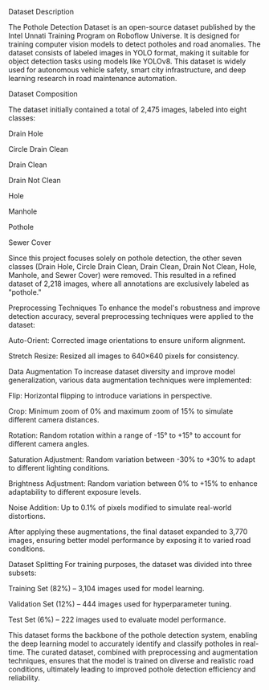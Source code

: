 Dataset Description

The Pothole Detection Dataset is an open-source dataset published by the Intel Unnati Training Program on Roboflow Universe. It is designed for training computer vision models to detect potholes and road anomalies. The dataset consists of labeled images in YOLO format, making it suitable for object detection tasks using models like YOLOv8. This dataset is widely used for autonomous vehicle safety, smart city infrastructure, and deep learning research in road maintenance automation.

Dataset Composition

The dataset initially contained a total of 2,475 images, labeled into eight classes:

Drain Hole

Circle Drain Clean

Drain Clean

Drain Not Clean

Hole

Manhole

Pothole

Sewer Cover

Since this project focuses solely on pothole detection, the other seven classes (Drain Hole, Circle Drain Clean, Drain Clean, Drain Not Clean, Hole, Manhole, and Sewer Cover) were removed. This resulted in a refined dataset of 2,218 images, where all annotations are exclusively labeled as "pothole."

Preprocessing Techniques
To enhance the model's robustness and improve detection accuracy, several preprocessing techniques were applied to the dataset:

Auto-Orient: Corrected image orientations to ensure uniform alignment.

Stretch Resize: Resized all images to 640×640 pixels for consistency.

Data Augmentation
To increase dataset diversity and improve model generalization, various data augmentation techniques were implemented:

Flip: Horizontal flipping to introduce variations in perspective.

Crop: Minimum zoom of 0% and maximum zoom of 15% to simulate different camera distances.

Rotation: Random rotation within a range of -15° to +15° to account for different camera angles.

Saturation Adjustment: Random variation between -30% to +30% to adapt to different lighting conditions.

Brightness Adjustment: Random variation between 0% to +15% to enhance adaptability to different exposure levels.

Noise Addition: Up to 0.1% of pixels modified to simulate real-world distortions.

After applying these augmentations, the final dataset expanded to 3,770 images, ensuring better model performance by exposing it to varied road conditions.

Dataset Splitting
For training purposes, the dataset was divided into three subsets:

Training Set (82%) – 3,104 images used for model learning.

Validation Set (12%) – 444 images used for hyperparameter tuning.

Test Set (6%) – 222 images used to evaluate model performance.

This dataset forms the backbone of the pothole detection system, enabling the deep learning model to accurately identify and classify potholes in real-time. The curated dataset, combined with preprocessing and augmentation techniques, ensures that the model is trained on diverse and realistic road conditions, ultimately leading to improved pothole detection efficiency and reliability.

